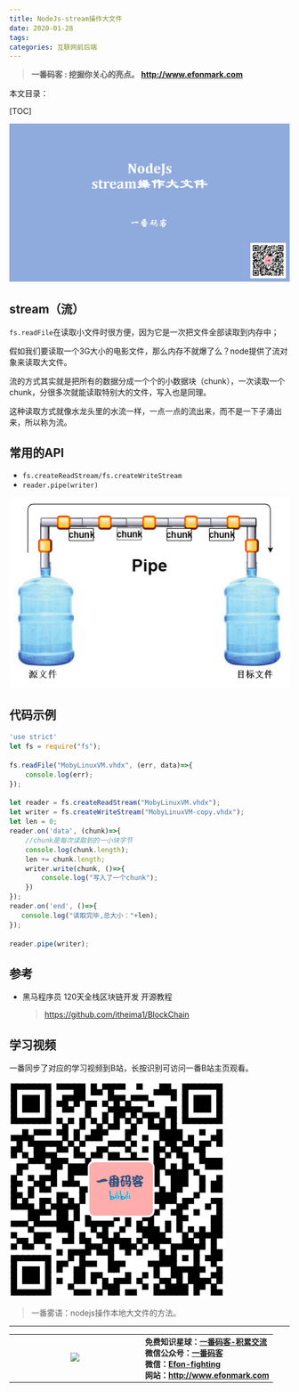 ```yaml
---
title: NodeJs-stream操作大文件
date: 2020-01-28
tags: 
categories: 互联网前后端
---
```


> **一番码客 : 挖掘你关心的亮点。**
> **http://www.efonmark.com**

本文目录：

[TOC]

![image-20200128161139280](2020-01-28-NodeJs-stream操作大文件/image-20200128161139280.png)

<!--more-->

## stream（流）

`fs.readFile`在读取小文件时很方便，因为它是一次把文件全部读取到内存中；

假如我们要读取一个3G大小的电影文件，那么内存不就爆了么？node提供了流对象来读取大文件。

流的方式其实就是把所有的数据分成一个个的小数据块（chunk），一次读取一个chunk，分很多次就能读取特别大的文件，写入也是同理。

这种读取方式就像水龙头里的水流一样，一点一点的流出来，而不是一下子涌出来，所以称为流。

## 常用的API

- `fs.createReadStream/fs.createWriteStream`
- `reader.pipe(writer)`

![image-20200128161657855](2020-01-28-NodeJs-stream操作大文件/image-20200128161657855.png)

## 代码示例

```js
'use strict'
let fs = require("fs");

fs.readFile("MobyLinuxVM.vhdx", (err, data)=>{
    console.log(err);
});

let reader = fs.createReadStream("MobyLinuxVM.vhdx");
let writer = fs.createWriteStream("MobyLinuxVM-copy.vhdx");
let len = 0;
reader.on('data', (chunk)=>{
    //chunk是每次读取到的一小块字节
    console.log(chunk.length);
    len += chunk.length;
    writer.write(chunk, ()=>{
        console.log("写入了一个chunk");
    })
});
reader.on('end', ()=>{
   console.log("读取完毕,总大小："+len);
});

reader.pipe(writer);
```

## 参考

* 黑马程序员 120天全栈区块链开发 开源教程

    > https://github.com/itheima1/BlockChain

## 学习视频
一番同步了对应的学习视频到B站，长按识别可访问一番B站主页观看。

![image-20200128162909013](2020-01-28-NodeJs-stream操作大文件/image-20200128162909013.png)

> 一番雾语：nodejs操作本地大文件的方法。

-------
<table>
<tr>
<td ><center><img src="http://www.efonmark.com/efonmark-blog/readme/guanzhu_1.jpg" width=40%></center></td>
<td width="50%" align=left><b>
    免费知识星球：<a href="http://www.efonmark.com/efonmark-blog/readme/zhishixingqiu1.png">一番码客-积累交流</a><br>
    微信公众号：<a href="http://www.efonmark.com/efonmark-blog/readme/guanzhu_1.jpg">一番码客</a><br>
    微信：<a href="http://www.efonmark.com/efonmark-blog/readme/weixin.jpg">Efon-fighting</a><br>
    网站：<a href="http://www.efonmark.com">http://www.efonmark.com</a><br></b></td>
</tr>
</table>